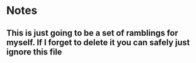Notes
===============

## This is just going to be a set of ramblings for myself. If I forget to delete it you can safely just ignore this file

